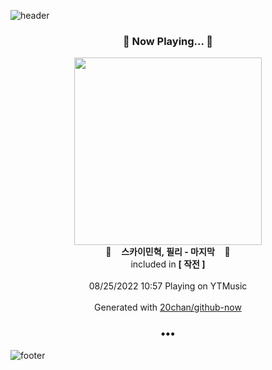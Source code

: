 ![header](https://capsule-render.vercel.app/api?type=wave&height=170&section=header&text=Hi.%20I'm%20SHIFT&fontColor=090707&fontAlignX=45&fontAlignY=65&fontSize=100)

<h3 align="center">🎵 Now Playing... 🎵</h3>
<p align="center">
  <a href="https://music.youtube.com/watch?v=xEN7R5i28WE">
    <img width="300" src="https://lh3.googleusercontent.com/eZjuNjcLfpp55E0VpXNhLq0d-Y8gQflZiynXhXehz8gil_8wNuI3tRI9UFY-KTs2CV2cXorJqmRZClo">
  </a>
  <br>
  🎵&nbsp&nbsp&nbsp <b>스카이민혁, 필리 - 마지막</b> &nbsp&nbsp&nbsp🎵
  <br>
  included in <b>[ 작전 ]</b>
  
  <br />
  <br />
  08/25/2022 10:57 Playing on YTMusic
  <br />
  <br />
  Generated with <a href="https://github.com/20chan/github-now">20chan/github-now</a>
</p>

<h3 align="center">•••</h3>

![footer](https://capsule-render.vercel.app/api?type=wave&height=150&section=footer)
